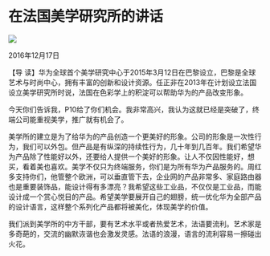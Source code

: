# 在法国美学研究所的讲话
<img class="pv" src="https://api.visitor.plantree.me/visitor-badge/pv?namespace=plantree.me&key=renzhengfei-speeches/./docs/speeches/2016/12/在法国美学研究所的讲话.md">


2016年12月17日



【导  读】华为全球首个美学研究中心于2015年3月12日在巴黎设立，巴黎是全球艺术与时尚中心，拥有丰富的创新和设计资源。任正非在2013年在计划设立法国设立美学研究所时说，法国在色彩学上的积淀可以帮助华为的产品改变形象。



今天你们告诉我，P10给了你们机会。我非常高兴，我认为这就已经是突破了，终端公司能重视美学，推广就有机会了。

美学所的建立是为了给华为的产品创造一个更美好的形象。公司的形象是一次性行为，我们可以外包。但产品是有纵深的持续性行为，几十年到几百年。我们希望华为产品除了性能好以外，还要给人提供一个美好的形象。让人不仅因性能好，想买，看着美也喜欢。美学不仅只为终端服务，你们是为所有华为产品服务的。周红多支持你们，他管整个欧洲，可以垂直管下去，企业网的产品非常多、家庭路由器也是重要装饰品，能设计得有多漂亮？我希望这些工业品，不仅仅是工业品，而能设计成一个赏心悦目的产品。希望美学要展开自己的翅膀，统一优化华为全部产品的设计语言，这样整个系列化产品都将被美化，体现美学的价值。

我们派到美学所的中方干部，要有艺术水平或者热爱艺术，法语要流利。艺术家是多奇葩的，交流的幽默诙谐也会激发灵感。法语的浪漫，语言的流利容易一擦碰出火花。
